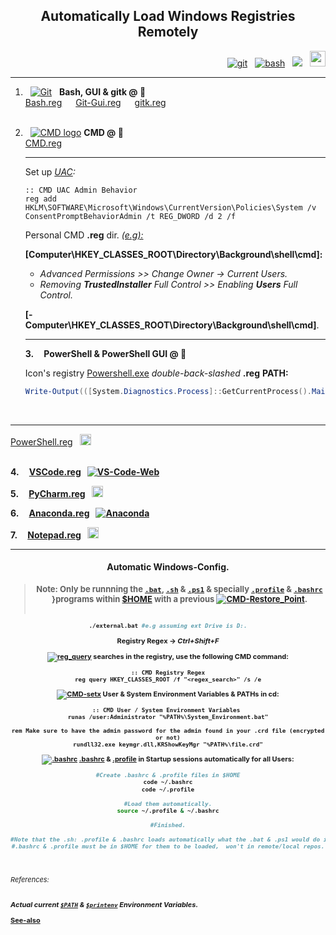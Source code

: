 <div align="center"><h2><b>Automatically Load Windows Registries Remotely</h2></div></b>

<div align="left">

<div align="right">

<a href="https://git-scm.com/"><img src="https://img.shields.io/badge/git-2.42.0-darkblue.svg" alt="git"></a> &nbsp;
<a href="https://www.gnu.org/software/bash/"><img src="https://img.shields.io/badge/bash-5.2.15-darkblue.svg" alt="bash"></a> &nbsp;
<a href="https://git-scm.com"><img src = "https://img.shields.io/badge/Git-F05032.svg?style=flat&logo=Git&logoColor=white"></a> &nbsp;
[<img width="25px" src="https://upload.wikimedia.org/wikipedia/commons/thumb/1/15/Logo_windows_simples.svg/2280px-Logo_windows_simples.svg.png?f=webp">](https://learn.microsoft.com/en-us/windows-server/administration/windows-commands/reg)


</div>

---
1. &nbsp; [![Git](https://img.shields.io/badge/Git-F05032?style=flat&logo=git&logoColor=white)](https://git-scm.com/) &nbsp; <b>Bash, GUI & gitk @ &#x1F4C1;</b>  <br>
[Bash.reg](https://github.com/EstebanMqz/Registries/blob/main/bash.reg) &emsp; [Git-Gui.reg](https://github.com/EstebanMqz/Registries/blob/main/bash.reg) &emsp; [gitk.reg](https://github.com/EstebanMqz/Registries/blob/main/bash.reg)  <br><br>

1. &nbsp; [![CMD logo](https://img.shields.io/badge/CMD-000000.svg?style=flat&logo=windows-terminal&logoColor=white)](https://learn.microsoft.com/en-us/windows-server/administration/windows-commands/cmd) <b>CMD @ &#x1F4C1;</b> <br>
[CMD.reg](https://github.com/EstebanMqz/Registries/blob/main/CMD.reg)

    ---
    Set up <i>[UAC](https://learn.microsoft.com/en-us/windows/security/application-security/application-control/user-account-control/):</i>

    
    ``` CMD
    :: CMD UAC Admin Behavior
    reg add HKLM\SOFTWARE\Microsoft\Windows\CurrentVersion\Policies\System /v ConsentPromptBehaviorAdmin /t REG_DWORD /d 2 /f
    ```

    Personal CMD <b>.reg</b> dir. <i><u>(e.g):</i></u><br>

    <b>[Computer\HKEY_CLASSES_ROOT\Directory\Background\shell\cmd]:</b><br>

    + <i>Advanced Permissions >> Change Owner &rarr; Current Users.<br>
    + Removing <b>TrustedInstaller</b> Full Control >> Enabling <b>Users</b> Full Control.</i><br>

    <b>[-Computer\HKEY_CLASSES_ROOT\Directory\Background\shell\cmd]</b>.
    
    ---



   <b>3. &nbsp;   &nbsp; PowerShell & PowerShell GUI @ &#x1F4C1;</b>&emsp;

   <span style="font-size: 14px;">

   Icon's registry [Powershell.exe](https://github.com/PowerShell/PowerShell) <i>double-back-slashed <b></i>.reg</b></i> <b>PATH:</b></span>

   ``` powershell
   Write-Output(([System.Diagnostics.Process]::GetCurrentProcess().MainModule.FileName)).replace('\', '\\') #PowerShell terminal
   ```
<br> 
<span style="font-size: 14px;">

---

[PowerShell.reg](https://github.com/EstebanMqz/Registries/blob/main/PowerShell.reg)
&nbsp; [<img width="18px" src="https://upload.wikimedia.org/wikipedia/commons/thumb/2/2f/PowerShell_5.0_icon.png/18px-PowerShell_5.0_icon.png">](https://docs.microsoft.com/en-us/powershell/) <br></span>
<br>


   <b>4. &nbsp;   &nbsp; [VSCode.reg](https://github.com/EstebanMqz/Registries/blob/main/VSCode.reg) &nbsp; [![VS-Code-Web](https://img.shields.io/badge/VS_Code%20Web-010b38?style=flat-square&logo=visual-studio-code&logoColor=266fff)](https://code.visualstudio.com) <br>

   <b>5. &nbsp;   &nbsp; [PyCharm.reg](https://github.com/EstebanMqz/Registries/blob/main/PyCharm.reg) &nbsp; [<img width="18px" src="https://upload.wikimedia.org/wikipedia/commons/thumb/1/1d/PyCharm_Icon.svg/512px-PyCharm_Icon.svg.png">](https://www.jetbrains.com/pycharm/) <br>

   <b>6. &nbsp;   &nbsp; [Anaconda.reg](https://github.com/EstebanMqz/Registries/blob/main/Anaconda.reg) &nbsp; [![Anaconda](https://img.shields.io/badge/Anaconda-44A833?style=flat&logo=Anaconda&logoColor=white)](https://anaconda.org) <br>

   <b>7. &nbsp;   &nbsp; [Notepad.reg](https://github.com/EstebanMqz/Registries/blob/main/Notepad.reg) &nbsp; [<img width="18px" src="https://upload.wikimedia.org/wikipedia/en/thumb/2/2a/Notepad.png/180px-Notepad.png">](https://en.wikipedia.org/wiki/Microsoft_Notepad) <br>

</span>

--- 

<div align= "center"> 

<section id="config">
  <h4>Automatic Windows-Config.</h4>

<div style="font-size: 13px;">

> **Note:** Only be runnning the [`.bat`](https://github.com/EstebanMqz/Registries/blob/main/System_Environments.bat), [`.sh`](https://github.com/EstebanMqz/Registries/blob/main/System_Environments.sh) &amp; [`.ps1`](https://github.com/EstebanMqz/Registries/blob/main/System_Environments.ps1) &amp; specially [```.profile```](https://github.com/EstebanMqz/Registries/blob/main/$HOME/.profile) &amp; [``.bashrc``](https://github.com/EstebanMqz/Registries/blob/main/$HOME/.profile) }programs within [<b>**$HOME**</b>](https://www.gnu.org/software/bash/manual/html_node/Bash-Startup-Files.html) with a previous <a href="https://learn.microsoft.com/en-us/powershell/module/microsoft.powershell.management/checkpoint-computer?view=powershell-5.1"><img src="https://img.shields.io/badge/CMD-Restore_Point-000000.svg?style=flat&amp;logo=powershell&amp;logoColor=blue" alt="CMD-Restore_Point"></a>. <br><br>

<div style="font-size: 11px;">

``` bash
./external.bat #e.g assuming ext Drive is D:.
```

Registry <b>Regex</b>  &rarr; <i>Ctrl+Shift+F</i> 

<a href="https://docs.microsoft.com/en-us/windows-server/administration/windows-commands/reg-query"><img src="https://img.shields.io/badge/reg_query-000000.svg?style=flat&amp;logo=windows-terminal&amp;logoColor=blue" alt="reg_query"></a> searches in the registry, use the following CMD command:

``` CMD
:: CMD Registry Regex
reg query HKEY_CLASSES_ROOT /f "<regex_search>" /s /e
```

[![CMD-setx](https://img.shields.io/badge/setx-000000.svg?style=flat&logo=windows-terminal&logoColor=white)](https://learn.microsoft.com/en-us/windows-server/administration/windows-commands/setx) <b>User &amp; System Environment Variables &amp; PATHs</b> in cd:

``` CMD 
:: CMD User / System Environment Variables 
runas /user:Administrator "%PATH%\System_Environment.bat"

rem Make sure to have the admin password for the admin found in your .crd file (encrypted or not)
rundll32.exe keymgr.dll,KRShowKeyMgr "%PATH%\file.crd"
```

[![.bashrc](https://img.shields.io/badge/.bashrc-000000.svg?style=flat&logo=git&logoColor=orange)](https://learn.microsoft.com/en-us/windows-server/administration/windows-commands/setx) <b>[.bashrc](https://linux.die.net/man/1/bash) &amp; [.profile](https://linux.die.net/man/1/profiles)</b> in Startup sessions automatically for all Users:
> 
``` bash
#Create .bashrc & .profile files in $HOME
code ~/.bashrc
code ~/.profile

#Load them automatically.
source ~/.profile & ~/.bashrc

#Finished.

#Note that the .sh: .profile & .bashrc loads automatically what the .bat & .ps1 would do in every execution.
#.bashrc & .profile must be in $HOME for them to be loaded,  won't in remote/local repos.
```

<div align= "left"> <br>

###### References: 

<i> Actual current [`$PATH`](https://github.com/EstebanMqz/Registries/blob/main/PATH.txt) &amp; [`$printenv`](https://github.com/EstebanMqz/Registries/blob/main/PATH.txt) Environment Variables. </i> <br>

[See-also](https://github.com/EstebanMqz/GPG-Git-Encryption-Tool-760-4071bits#references)
</i>

</div></div>
